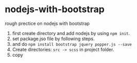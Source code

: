 # nodejs-with-bootstrap
rough prectice on  nodejs with bootstrap

1. first create directory and add nodejs by using `npm init`.
2. set package.jso file by following steps.
3. and do `npm install bootstrap jquery popper.js --save`
4. Create directories: `src -> scss` in project folder.
5. copy
